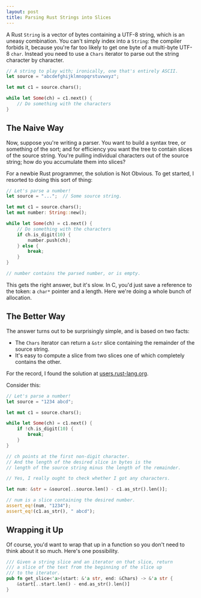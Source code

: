 ```yaml
---
layout: post
title: Parsing Rust Strings into Slices
---
```


A Rust `String` is a vector of bytes containing a UTF-8 string, which is an uneasy
combination.  You can't simply index into a `String`: the compiler forbids it, because you're
far too likely to get one byte of a multi-byte UTF-8 `char`.  Instead you need to use a `Chars`
iterator to parse out the string character by character.

```rust
// A string to play with; ironically, one that's entirely ASCII.
let source = "abcdefghijklmnopqrstuvwxyz";

let mut c1 = source.chars();

while let Some(ch) = c1.next() {
    // Do something with the characters
}
```

## The Naive Way

Now, suppose you're writing a parser.  You want to build a syntax tree, or something of the sort;
and for efficiency you want the tree to contain slices of the source string.  You're pulling
individual characters out of the source string; how do you accumulate them into slices?

For a newbie Rust programmer, the solution is Not Obvious.  To get started, I resorted to doing
this sort of thing:

```rust
// Let's parse a number!
let source = "...";  // Some source string.

let mut c1 = source.chars();
let mut number: String::new();

while let Some(ch) = c1.next() {
    // Do something with the characters
    if ch.is_digit(10) {
        number.push(ch);
    } else {
        break;
    }
}

// number contains the parsed number, or is empty.
```

This gets the right answer, but it's slow.  In C, you'd just save a reference to the token: a
`char*` pointer and a length.  Here we're doing a whole bunch of allocation.

## The Better Way

The answer turns out to be surprisingly simple, and is based on two facts:

* The `Chars` iterator can return a `&str` slice containing the remainder of the source string.
* It's easy to compute a slice from two slices one of which completely contains the other.

For the record, I found the solution at
[users.rust-lang.org](https://users.rust-lang.org/t/takewhile-iterator-over-chars-to-string-slice/11014).

Consider this:

```rust
// Let's parse a number!
let source = "1234 abcd";

let mut c1 = source.chars();

while let Some(ch) = c1.next() {
    if !ch.is_digit(10) {
        break;
    }
}

// ch points at the first non-digit character.
// And the length of the desired slice in bytes is the
// length of the source string minus the length of the remainder.

// Yes, I really ought to check whether I got any characters.

let num: &str = &source[..source.len() - c1.as_str().len()];

// num is a slice containing the desired number.
assert_eq!(num, "1234");
assert_eq!(c1.as_str(), " abcd");
```

## Wrapping it Up

Of course, you'd want to wrap that up in a function so you don't need to think about it so
much.  Here's one possibility.

```rust
/// Given a string slice and an iterator on that slice, return
/// a slice of the text from the beginning of the slice up
/// to the iterator.
pub fn get_slice<'a>(start: &'a str, end: &Chars) -> &'a str {
    &start[..start.len() - end.as_str().len()]
}
```
